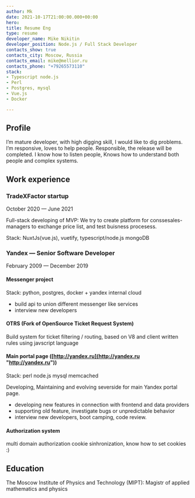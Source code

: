 ```yaml
---
author: Mk
date: 2021-10-17T21:00:00.000+00:00
hero: 
title: Resume Eng
type: resume
developer_name: Mike Nikitin
developer_position: Node.js / Full Stack Developer
contacts_show: true
contacts_city: Moscow, Russia
contacts_email: mike@mellior.ru
contacts_phone: "+79265573110"
stack:
- Typescript node.js
- Perl
- Postgres, mysql
- Vue.js
- Docker

---
```

## Profile

I’m mature developer, with high digging skill, I would like to dig problems. I’m responsive, loves to help people. Responsible, the release will be completed. I know how to listen people, Knows how to understand both people and complex systems.

## Work experience

### **TradeXFactor startup**

October 2020 — June 2021

Full-stack developing of MVP: We try to create platform for conssesales-managers to exchange price list, and test buisness procesess.

Stack: NuxtJs(vue.js), vuetify, typescript/node.js mongoDB

### **Yandex** — Senior Software Developer

February 2009 — December 2019

#### **Messenger project**

Stack: python, postgres, docker + yandex internal cloud

* build api to union different messenger like services
* interview new developers

#### **OTRS** (Fork of OpenSource Ticket Request System)

Build system for ticket filtering / routing, based on V8 and client written rules using javscript language

#### **Main portal page** ([http://yandex.ru](http://yandex.ru "http://yandex.ru"))

Stack: perl node.js mysql memcached

Developing, Maintaining and evolving severside for main Yandex portal page.

* developing new features in connection with frontend and data providers
* supporting old feature, investigate bugs or unpredictable behavior
* interview new developers, boot camping, code review.

#### **Authorization system**

multi domain authorization cookie sinhronization, know how to set cookies :)

## Education

The Moscow Institute of Physics and Technology (MIPT): Magistr of applied mathematics and physics